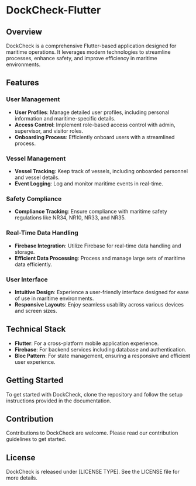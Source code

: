 # DockCheck-Flutter

## Overview
DockCheck is a comprehensive Flutter-based application designed for maritime operations. It leverages modern technologies to streamline processes, enhance safety, and improve efficiency in maritime environments.

## Features

### User Management
- **User Profiles**: Manage detailed user profiles, including personal information and maritime-specific details.
- **Access Control**: Implement role-based access control with admin, supervisor, and visitor roles.
- **Onboarding Process**: Efficiently onboard users with a streamlined process.

### Vessel Management
- **Vessel Tracking**: Keep track of vessels, including onboarded personnel and vessel details.
- **Event Logging**: Log and monitor maritime events in real-time.

### Safety Compliance
- **Compliance Tracking**: Ensure compliance with maritime safety regulations like NR34, NR10, NR33, and NR35.

### Real-Time Data Handling
- **Firebase Integration**: Utilize Firebase for real-time data handling and storage.
- **Efficient Data Processing**: Process and manage large sets of maritime data efficiently.

### User Interface
- **Intuitive Design**: Experience a user-friendly interface designed for ease of use in maritime environments.
- **Responsive Layouts**: Enjoy seamless usability across various devices and screen sizes.

## Technical Stack
- **Flutter**: For a cross-platform mobile application experience.
- **Firebase**: For backend services including database and authentication.
- **Bloc Pattern**: For state management, ensuring a responsive and efficient user experience.

## Getting Started
To get started with DockCheck, clone the repository and follow the setup instructions provided in the documentation.

## Contribution
Contributions to DockCheck are welcome. Please read our contribution guidelines to get started.

## License
DockCheck is released under [LICENSE TYPE]. See the LICENSE file for more details.
